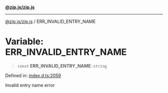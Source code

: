 [**@zip.js/zip.js**](../README.md)

***

[@zip.js/zip.js](../globals.md) / ERR\_INVALID\_ENTRY\_NAME

# Variable: ERR\_INVALID\_ENTRY\_NAME

> `const` **ERR\_INVALID\_ENTRY\_NAME**: `string`

Defined in: [index.d.ts:2059](https://github.com/gildas-lormeau/zip.js/blob/d0e6c1395e38b4516517dbdf3097589fab5ed02c/index.d.ts#L2059)

Invalid entry name error
